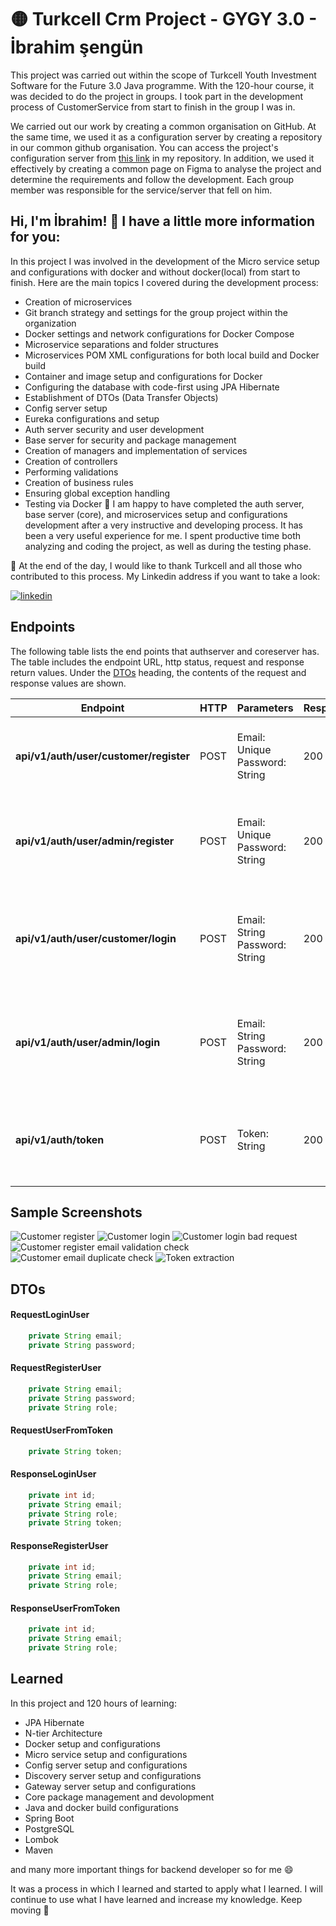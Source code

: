 # 🟡 Turkcell Crm Project - GYGY 3.0 - İbrahim şengün


This project was carried out within the scope of Turkcell Youth Investment Software for the Future 3.0 Java programme. With the 120-hour course, it was decided to do the project in groups. I took part in the development process of CustomerService from start to finish in the group I was in. 

We carried out our work by creating a common organisation on GitHub. At the same time, we used it as a configuration server by creating a repository in our common github organisation. You can access the project's configuration server from  [this link](https://github.com/IbrahimSengun63/Turkcell-2024-GYGY-Java-Crm-Configurations) in my repository. In addition, we used it effectively by creating a common page on Figma to analyse the project and determine the requirements and follow the development. Each group member was responsible for the service/server that fell on him.



## Hi, I'm İbrahim! 👋 I have a little more information for you:

In this project I was involved in the development of the Micro service setup and configurations with docker and without docker(local) from start to finish. Here are the main topics I covered during the development process:
- Creation of microservices
- Git branch strategy and settings for the group project within the organization
- Docker settings and network configurations for Docker Compose
- Microservice separations and folder structures
- Microservices POM XML configurations for both local build and Docker build
- Container and image setup and configurations for Docker
- Configuring the database with code-first using JPA Hibernate
- Establishment of DTOs (Data Transfer Objects)
- Config server setup
- Eureka configurations and setup
- Auth server security and user development
- Base server for security and package management
- Creation of managers and implementation of services
- Creation of controllers
- Performing validations
- Creation of business rules
- Ensuring global exception handling
- Testing via Docker
🚀 I am happy to have completed the auth server, base server (core), and microservices setup and configurations development after a very instructive and developing process. It has been a very useful experience for me. I spent productive time both analyzing and coding the project, as well as during the testing phase.

🙏 At the end of the day, I would like to thank Turkcell and all those who contributed to this process. My Linkedin address if you want to take a look:

[![linkedin](https://img.shields.io/badge/linkedin-0A66C2?style=for-the-badge&logo=linkedin&logoColor=white)](https://www.linkedin.com/in/ibrahim-sengun63/)
## Endpoints

The following table lists the end points that authserver and coreserver has. The table includes the endpoint URL, http status, request and response return values. Under the [DTOs](#dtos) heading, the contents of the request and response values are shown.

| Endpoint                                 | HTTP  | Parameters                          | Response        | Returns                                             | Explanation                                                         | Error                    |
|------------------------------------------|-------|-------------------------------------|-----------------|-----------------------------------------------------|---------------------------------------------------------------------|--------------------------|
| **api/v1/auth/user/customer/register**   | POST  | Email: Unique<br>Password: String   | 200 OK          | User_id: int<br>Email: String<br>Role: String       | If successful, it will create a customer.                           | Duplicate Email          |
| **api/v1/auth/user/admin/register**      | POST  | Email: Unique<br>Password: String   | 200 OK          | User_id: int<br>Email: String<br>Role: String       | Restricted to users with admin authority. If successful, it will create an admin. | Duplicate Email          |
| **api/v1/auth/user/customer/login**      | POST  | Email: String<br>Password: String   | 200 OK          | User_id: int<br>Email: String<br>Role: String<br>Token: String | If successful, it will log in the user.                            | Bad Credentials          |
| **api/v1/auth/user/admin/login**         | POST  | Email: String<br>Password: String   | 200 OK          | User_id: int<br>Email: String<br>Role: String<br>Token: String | If successful, it will log in the admin.                            | Bad Credentials          |
| **api/v1/auth/token**                    | POST  | Token: String                       | 200 OK          | User_id: int<br>Email: String<br>Role: String       | If successful, it will extract user credentials from the token.     | Bad token<br>Token Expired |




## Sample Screenshots

![Customer register](https://github.com/IbrahimSengun63/Turkcell-2024-GYGY-Java-Crm/assets/67779798/bdeef811-1173-4adf-bf5c-30067a02bee2)
![Customer login](https://github.com/IbrahimSengun63/Turkcell-2024-GYGY-Java-Crm/assets/67779798/41a688b3-a7fc-4bff-88d9-052d421552f7)
![Customer login bad request](https://github.com/IbrahimSengun63/Turkcell-2024-GYGY-Java-Crm/assets/67779798/13bd0170-f9f0-4e70-b103-519867708432)
![Customer register email validation check](https://github.com/IbrahimSengun63/Turkcell-2024-GYGY-Java-Crm/assets/67779798/9a93d349-be70-4f60-a7e2-24e13cca77f5)
![Customer email duplicate check](https://github.com/IbrahimSengun63/Turkcell-2024-GYGY-Java-Crm/assets/67779798/85e58d08-5960-4ae3-a861-ecea9710c209)
![Token extraction](https://github.com/IbrahimSengun63/Turkcell-2024-GYGY-Java-Crm/assets/67779798/cca02cd2-c087-4f73-84e0-e044d5119b8f)



## DTOs

#### RequestLoginUser 

```java 
    private String email;
    private String password;
```

#### RequestRegisterUser

```java
    private String email;
    private String password;
    private String role;
```

#### RequestUserFromToken

```java
    private String token;
```

#### ResponseLoginUser

```java
    private int id;
    private String email;
    private String role;
    private String token;
```

#### ResponseRegisterUser

```java
    private int id;
    private String email;
    private String role;
```
#### ResponseUserFromToken

```java
    private int id;
    private String email;
    private String role;
```


## Learned

In this project and 120 hours of learning:
- JPA Hibernate
- N-tier Architecture
- Docker setup and configurations
- Micro service setup and configurations
- Config server setup and configurations
- Discovery server setup and configurations
- Gateway server setup and configurations
- Core package management and devolopment
- Java and docker build configurations
- Spring Boot
- PostgreSQL
- Lombok
- Maven

and many more important things for backend developer so for me 😄

It was a process in which I learned and started to apply what I learned. I will continue to use what I have learned and increase my knowledge. Keep moving 🚀
